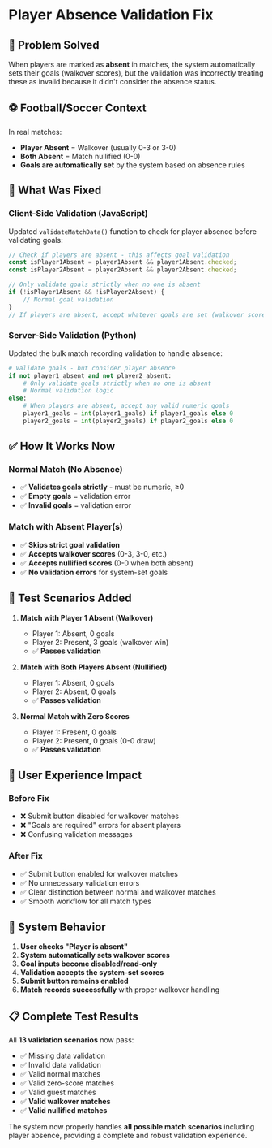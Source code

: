 # Player Absence Validation Fix

## 🎯 Problem Solved
When players are marked as **absent** in matches, the system automatically sets their goals (walkover scores), but the validation was incorrectly treating these as invalid because it didn't consider the absence status.

## ⚽ Football/Soccer Context
In real matches:
- **Player Absent** = Walkover (usually 0-3 or 3-0)
- **Both Absent** = Match nullified (0-0)
- **Goals are automatically set** by the system based on absence rules

## 🔧 What Was Fixed

### Client-Side Validation (JavaScript)
Updated `validateMatchData()` function to check for player absence before validating goals:

```javascript
// Check if players are absent - this affects goal validation
const isPlayer1Absent = player1Absent && player1Absent.checked;
const isPlayer2Absent = player2Absent && player2Absent.checked;

// Only validate goals strictly when no one is absent
if (!isPlayer1Absent && !isPlayer2Absent) {
    // Normal goal validation
} 
// If players are absent, accept whatever goals are set (walkover scores)
```

### Server-Side Validation (Python)
Updated the bulk match recording validation to handle absence:

```python
# Validate goals - but consider player absence
if not player1_absent and not player2_absent:
    # Only validate goals strictly when no one is absent
    # Normal validation logic
else:
    # When players are absent, accept any valid numeric goals
    player1_goals = int(player1_goals) if player1_goals else 0
    player2_goals = int(player2_goals) if player2_goals else 0
```

## ✅ How It Works Now

### Normal Match (No Absence)
- ✅ **Validates goals strictly** - must be numeric, ≥0
- ✅ **Empty goals** = validation error
- ✅ **Invalid goals** = validation error

### Match with Absent Player(s)
- ✅ **Skips strict goal validation** 
- ✅ **Accepts walkover scores** (0-3, 3-0, etc.)
- ✅ **Accepts nullified scores** (0-0 when both absent)
- ✅ **No validation errors** for system-set goals

## 🧪 Test Scenarios Added

1. **Match with Player 1 Absent (Walkover)**
   - Player 1: Absent, 0 goals
   - Player 2: Present, 3 goals (walkover win)
   - ✅ **Passes validation**

2. **Match with Both Players Absent (Nullified)**
   - Player 1: Absent, 0 goals  
   - Player 2: Absent, 0 goals
   - ✅ **Passes validation**

3. **Normal Match with Zero Scores**
   - Player 1: Present, 0 goals
   - Player 2: Present, 0 goals (0-0 draw)
   - ✅ **Passes validation**

## 🚀 User Experience Impact

### Before Fix
- ❌ Submit button disabled for walkover matches
- ❌ "Goals are required" errors for absent players
- ❌ Confusing validation messages

### After Fix  
- ✅ Submit button enabled for walkover matches
- ✅ No unnecessary validation errors
- ✅ Clear distinction between normal and walkover matches
- ✅ Smooth workflow for all match types

## 🔄 System Behavior

1. **User checks "Player is absent"**
2. **System automatically sets walkover scores**
3. **Goal inputs become disabled/read-only** 
4. **Validation accepts the system-set scores**
5. **Submit button remains enabled**
6. **Match records successfully** with proper walkover handling

## 📋 Complete Test Results

All **13 validation scenarios** now pass:
- ✅ Missing data validation
- ✅ Invalid data validation  
- ✅ Valid normal matches
- ✅ Valid zero-score matches
- ✅ Valid guest matches
- ✅ **Valid walkover matches**
- ✅ **Valid nullified matches**

The system now properly handles **all possible match scenarios** including player absence, providing a complete and robust validation experience.